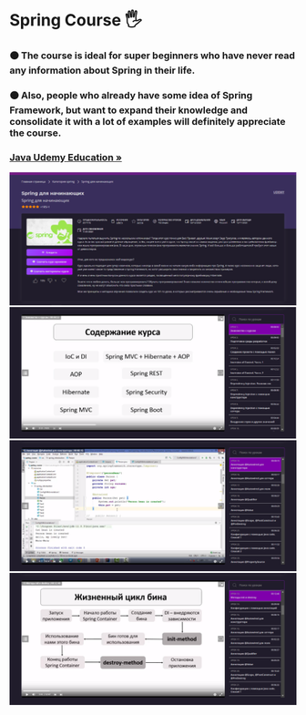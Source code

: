 <h1 align>Spring Course 🖐</h1>

<h3>🟠 The course is ideal for super beginners who have never read any information about Spring in their life.</h3>
<h3>🟠 Also, people who already have some idea of Spring Framework, but want to expand their knowledge and consolidate it with a lot of examples will definitely appreciate the course.</h2>
<h3><a href="https://coursehunter.net/source/udemy/java"><strong>Java Udemy Education »</strong></a></h3>
<img src="README images/0.png" alt="Logo">
<img src="README images/1.png" alt="Logo">
<img src="README images/2.png" alt="Logo">
<img src="README images/3.png" alt="Logo">

